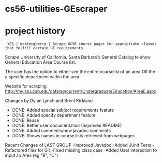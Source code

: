 cs56-utilities-GEscraper
========================

project history
===============
```
 YES | mastergberry | Scrape UCSB course pages for appripriate classes that fulfill certain GE requirements
```

Scrape University of California, Santa Barbara's General Catalog to show General Education Area Course list. 

The user has the option to either see the entire courselist of an area OR the a specific department within the area.

Website for scraping: http://my.sa.ucsb.edu/catalog/current/UndergraduateEducation/AreaE.aspx 

Changes by Dylan Lynch and Brent Kirkland
- DONE: Added special subject requirements feature
- DONE: Added specify department feature
- DONE: Reuse
- DONE: Better user documentation (Improved README)
- DONE: Added comments/new javadoc comments
- DONE: Shows names in course lists retrieved from webpages


Recent Changes of LAST GROUP
-Improved Javadoc
-Added JUnit Tests
-Refactored files for Git
-Fixed missing class case
-Added User interaction to input an Area (eg "B", "C")

